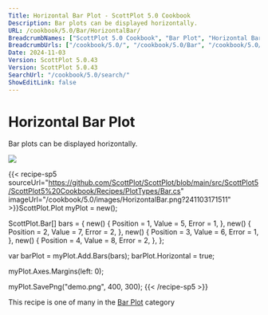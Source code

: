 ```yaml
---
Title: Horizontal Bar Plot - ScottPlot 5.0 Cookbook
Description: Bar plots can be displayed horizontally.
URL: /cookbook/5.0/Bar/HorizontalBar/
BreadcrumbNames: ["ScottPlot 5.0 Cookbook", "Bar Plot", "Horizontal Bar Plot"]
BreadcrumbUrls: ["/cookbook/5.0/", "/cookbook/5.0/Bar", "/cookbook/5.0/Bar/HorizontalBar"]
Date: 2024-11-03
Version: ScottPlot 5.0.43
Version: ScottPlot 5.0.43
SearchUrl: "/cookbook/5.0/search/"
ShowEditLink: false
---
```



<div class='d-flex align-items-center mt-5'>
<h1 class='me-2 text-dark my-0 border-0'>Horizontal Bar Plot</h1>
</div>

Bar plots can be displayed horizontally.

[![](/cookbook/5.0/images/HorizontalBar.png?241103171511)](/cookbook/5.0/images/HorizontalBar.png?241103171511)

{{< recipe-sp5 sourceUrl="https://github.com/ScottPlot/ScottPlot/blob/main/src/ScottPlot5/ScottPlot5%20Cookbook/Recipes/PlotTypes/Bar.cs" imageUrl="/cookbook/5.0/images/HorizontalBar.png?241103171511" >}}ScottPlot.Plot myPlot = new();

ScottPlot.Bar[] bars =
{
    new() { Position = 1, Value = 5, Error = 1, },
    new() { Position = 2, Value = 7, Error = 2, },
    new() { Position = 3, Value = 6, Error = 1, },
    new() { Position = 4, Value = 8, Error = 2, },
};

var barPlot = myPlot.Add.Bars(bars);
barPlot.Horizontal = true;

myPlot.Axes.Margins(left: 0);

myPlot.SavePng("demo.png", 400, 300);
{{< /recipe-sp5 >}}

<div class='my-5 text-center'>This recipe is one of many in the <a href='/cookbook/5.0/Bar'>Bar Plot</a> category</div>


